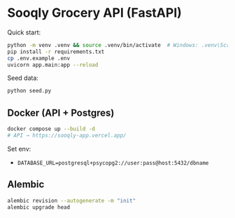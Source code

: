 # Sooqly Grocery API (FastAPI)

Quick start:
```bash
python -m venv .venv && source .venv/bin/activate  # Windows: .venv\Scripts\activate
pip install -r requirements.txt
cp .env.example .env
uvicorn app.main:app --reload
```
Seed data:
```bash
python seed.py
```

## Docker (API + Postgres)
```bash
docker compose up --build -d
# API → https://sooqly-app.vercel.app/
```
Set env:
- `DATABASE_URL=postgresql+psycopg2://user:pass@host:5432/dbname`

## Alembic
```bash
alembic revision --autogenerate -m "init"
alembic upgrade head
```
